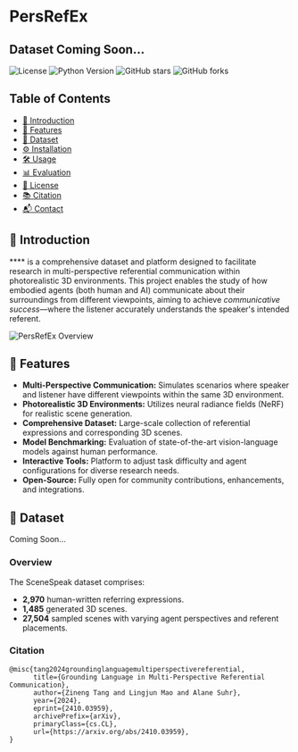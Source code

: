 # PersRefEx
## Dataset Coming Soon...

![License](https://img.shields.io/badge/license-MIT-blue.svg)
![Python Version](https://img.shields.io/badge/python-3.7%2B-blue.svg)
![GitHub stars](https://img.shields.io/github/stars/yourusername/SceneSpeak.svg)
![GitHub forks](https://img.shields.io/github/forks/yourusername/SceneSpeak.svg)

## Table of Contents

- [📖 Introduction](#-introduction)
- [🚀 Features](#-features)
- [📁 Dataset](#-dataset)
- [⚙️ Installation](#️-installation)
- [🛠️ Usage](#️-usage)
- [📊 Evaluation](#-evaluation)
- [📄 License](#-license)
- [📚 Citation](#-citation)
- [📬 Contact](#-contact)

## 📖 Introduction

**** is a comprehensive dataset and platform designed to facilitate research in multi-perspective referential communication within photorealistic 3D environments. This project enables the study of how embodied agents (both human and AI) communicate about their surroundings from different viewpoints, aiming to achieve *communicative success*—where the listener accurately understands the speaker's intended referent.

![PersRefEx Overview](figs/teaser.png)

## 🚀 Features

- **Multi-Perspective Communication:** Simulates scenarios where speaker and listener have different viewpoints within the same 3D environment.
- **Photorealistic 3D Environments:** Utilizes neural radiance fields (NeRF) for realistic scene generation.
- **Comprehensive Dataset:** Large-scale collection of referential expressions and corresponding 3D scenes.
- **Model Benchmarking:** Evaluation of state-of-the-art vision-language models against human performance.
- **Interactive Tools:** Platform to adjust task difficulty and agent configurations for diverse research needs.
- **Open-Source:** Fully open for community contributions, enhancements, and integrations.

## 📁 Dataset
Coming Soon...

### Overview

The SceneSpeak dataset comprises:

- **2,970** human-written referring expressions.
- **1,485** generated 3D scenes.
- **27,504** sampled scenes with varying agent perspectives and referent placements.

### Citation
```
@misc{tang2024groundinglanguagemultiperspectivereferential,
      title={Grounding Language in Multi-Perspective Referential Communication}, 
      author={Zineng Tang and Lingjun Mao and Alane Suhr},
      year={2024},
      eprint={2410.03959},
      archivePrefix={arXiv},
      primaryClass={cs.CL},
      url={https://arxiv.org/abs/2410.03959}, 
}
```
